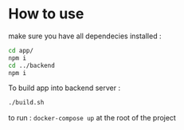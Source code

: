 # How to use

make sure you have all dependecies installed : 
```bash
cd app/
npm i
cd ../backend
npm i
```

To build app into backend server :
```bash
./build.sh
```

to run : `docker-compose up` at the root of the project